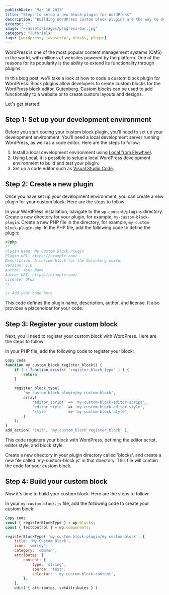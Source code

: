 ```yaml
---
publishDate: "Mar 10 2023"
title: "Steps to setup a new block plugin for WordPress"
description: "Building WordPress custom block plugins are the way to deliver custom functionality to your customers"
excerpt: ""
image: "~/assets/images/progress-bar.jpg"
category: "Tutorials"
tags: [wordpress, javascript, blocks, plugin]
---
```


WordPress is one of the most popular content management systems (CMS) in the world, with millions of websites powered by the platform. One of the reasons for its popularity is the ability to extend its functionality through plugins.

In this blog post, we'll take a look at how to code a custom block plugin for WordPress. Block plugins allow developers to create custom blocks for the WordPress block editor, Gutenberg. Custom blocks can be used to add functionality to a website or to create custom layouts and designs.

Let's get started!

## Step 1: Set up your development environment

Before you start coding your custom block plugin, you'll need to set up your development environment. You'll need a local development server running WordPress, as well as a code editor. Here are the steps to follow:

1. Install a local development environment using [Local from Flywheel](https://localwp.com/help-docs/getting-started/installing-local/).
2. Using Local, it is possible to setup a local WordPress development environment to build and test your plugin.
3. Set up a code editor such as [Visual Studio Code](https://code.visualstudio.com/).

## Step 2: Create a new plugin

Once you have set up your development environment, you can create a new plugin for your custom block. Here are the steps to follow:

In your WordPress installation, navigate to the `wp-content/plugins` directory.
Create a new directory for your plugin, for example, `my-custom-block-plugin`.
Create a new PHP file in the directory, for example, `my-custom-block-plugin.php`.
In the PHP file, add the following code to define the plugin:

```php
<?php
/*
Plugin Name: My Custom Block Plugin
Plugin URI: https://example.com/
Description: A custom block for the Gutenberg editor
Version: 1.0
Author: Your Name
Author URI: https://example.com/
License: GPL2
*/

// Add your code here
```

This code defines the plugin name, description, author, and license. It also provides a placeholder for your code.

## Step 3: Register your custom block

Next, you'll need to register your custom block with WordPress. Here are the steps to follow:

In your PHP file, add the following code to register your block:

```php
Copy code
function my_custom_block_register_block() {
    if ( ! function_exists( 'register_block_type' ) ) {
        return;
    }

    register_block_type(
        'my-custom-block-plugin/my-custom-block',
        array(
            'editor_script' => 'my-custom-block-editor-script',
            'editor_style'  => 'my-custom-block-editor-style',
            'style'         => 'my-custom-block-style',
        )
    );
}
add_action( 'init', 'my_custom_block_register_block' );
```

This code registers your block with WordPress, defining the editor script, editor style, and block style.

Create a new directory in your plugin directory called 'blocks', and create a new file called 'my-custom-block.js' in that directory. This file will contain the code for your custom block.

## Step 4: Build your custom block

Now it's time to build your custom block. Here are the steps to follow:

In your `my-custom-block.js` file, add the following code to create your custom block:

```javascript
Copy code
const { registerBlockType } = wp.blocks;
const { TextControl } = wp.components;

registerBlockType( 'my-custom-block-plugin/my-custom-block', {
    title: 'My Custom Block',
    icon: 'smiley',
    category: 'common',
    attributes: {
        content: {
            type: 'string',
            source: 'text',
            selector: '.my-custom-block-content',
        },
    },
    edit( { attributes, setAttributes } )

```
